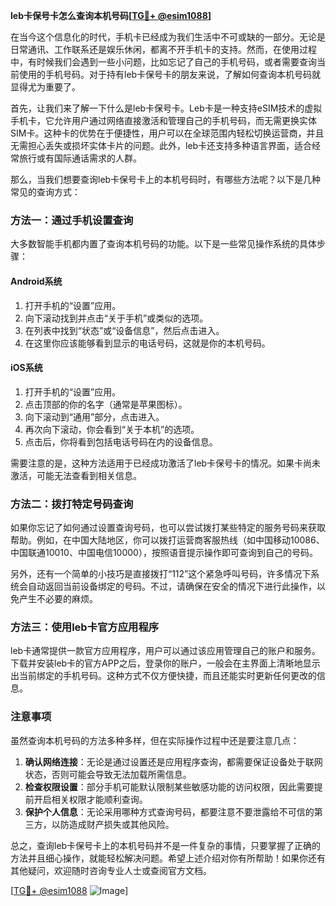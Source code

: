 **leb卡保号卡怎么查询本机号码[[TG💪+ @esim1088](https://t.me/s/esim1088)]**

在当今这个信息化的时代，手机卡已经成为我们生活中不可或缺的一部分。无论是日常通讯、工作联系还是娱乐休闲，都离不开手机卡的支持。然而，在使用过程中，有时候我们会遇到一些小问题，比如忘记了自己的手机号码，或者需要查询当前使用的手机号码。对于持有leb卡保号卡的朋友来说，了解如何查询本机号码就显得尤为重要了。

首先，让我们来了解一下什么是leb卡保号卡。Leb卡是一种支持eSIM技术的虚拟手机卡，它允许用户通过网络直接激活和管理自己的手机号码，而无需更换实体SIM卡。这种卡的优势在于便捷性，用户可以在全球范围内轻松切换运营商，并且无需担心丢失或损坏实体卡片的问题。此外，leb卡还支持多种语言界面，适合经常旅行或有国际通话需求的人群。

那么，当我们想要查询leb卡保号卡上的本机号码时，有哪些方法呢？以下是几种常见的查询方式：

### 方法一：通过手机设置查询

大多数智能手机都内置了查询本机号码的功能。以下是一些常见操作系统的具体步骤：

#### Android系统
1. 打开手机的“设置”应用。
2. 向下滚动找到并点击“关于手机”或类似的选项。
3. 在列表中找到“状态”或“设备信息”，然后点击进入。
4. 在这里你应该能够看到显示的电话号码，这就是你的本机号码。

#### iOS系统
1. 打开手机的“设置”应用。
2. 点击顶部的你的名字（通常是苹果图标）。
3. 向下滚动到“通用”部分，点击进入。
4. 再次向下滚动，你会看到“关于本机”的选项。
5. 点击后，你将看到包括电话号码在内的设备信息。

需要注意的是，这种方法适用于已经成功激活了leb卡保号卡的情况。如果卡尚未激活，可能无法查看到相关信息。

### 方法二：拨打特定号码查询

如果你忘记了如何通过设置查询号码，也可以尝试拨打某些特定的服务号码来获取帮助。例如，在中国大陆地区，你可以拨打运营商客服热线（如中国移动10086、中国联通10010、中国电信10000），按照语音提示操作即可查询到自己的号码。

另外，还有一个简单的小技巧是直接拨打“112”这个紧急呼叫号码，许多情况下系统会自动返回当前设备绑定的号码。不过，请确保在安全的情况下进行此操作，以免产生不必要的麻烦。

### 方法三：使用leb卡官方应用程序

leb卡通常提供一款官方应用程序，用户可以通过该应用管理自己的账户和服务。下载并安装leb卡的官方APP之后，登录你的账户，一般会在主界面上清晰地显示出当前绑定的手机号码。这种方式不仅方便快捷，而且还能实时更新任何更改的信息。

### 注意事项

虽然查询本机号码的方法多种多样，但在实际操作过程中还是要注意几点：

1. **确认网络连接**：无论是通过设置还是应用程序查询，都需要保证设备处于联网状态，否则可能会导致无法加载所需信息。
2. **检查权限设置**：部分手机可能默认限制某些敏感功能的访问权限，因此需要提前开启相关权限才能顺利查询。
3. **保护个人信息**：无论采用哪种方式查询号码，都要注意不要泄露给不可信的第三方，以防造成财产损失或其他风险。

总之，查询leb卡保号卡上的本机号码并不是一件复杂的事情，只要掌握了正确的方法并且细心操作，就能轻松解决问题。希望上述介绍对你有所帮助！如果你还有其他疑问，欢迎随时咨询专业人士或查阅官方文档。

[[TG💪+ @esim1088](https://t.me/s/esim1088) ![Image](https://i.postimg.cc/4NQfJmqS/Snipaste-2025-05-13-00-14-12.png)]
